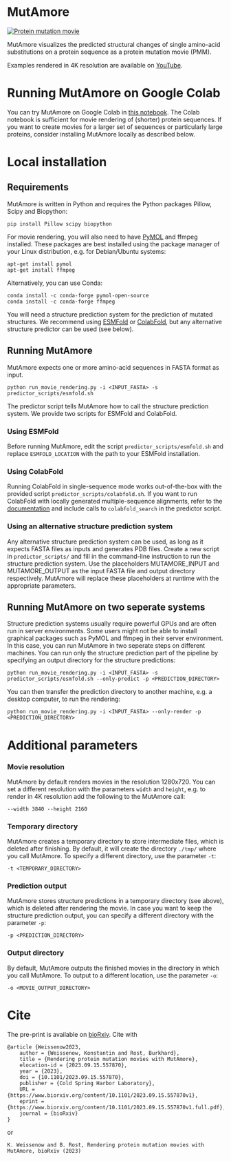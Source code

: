 # MutAmore

[![Protein mutation movie](http://img.youtube.com/vi/1XgiFXg-Xrs/0.jpg)](http://www.youtube.com/watch?v=1XgiFXg-Xrs "Protein mutation movie")

MutAmore visualizes the predicted structural changes of single amino-acid substitutions on a protein sequence as a protein mutation movie (PMM).

Examples rendered in 4K resolution are available on [YouTube](https://www.youtube.com/watch?v=1XgiFXg-Xrs&list=PL0QUUE_zWBuJ6Y5NWtDoY93FUweUUGVuf).

# Running MutAmore on Google Colab
You can try MutAmore on Google Colab in [this notebook](https://colab.research.google.com/drive/1tOzIw2JLnj_jWOHcGQ-kpbSw790O_5OY?usp=sharing).
The Colab notebook is sufficient for movie rendering of (shorter) protein sequences. If you want to create movies for a larger set of sequences or particularly large proteins, consider installing MutAmore locally as described below.

# Local installation
## Requirements

MutAmore is written in Python and requires the Python packages Pillow, Scipy and Biopython:
```
pip install Pillow scipy biopython
```
For movie rendering, you will also need to have [PyMOL](https://pymol.org/2/) and ffmpeg installed. These packages are best installed using the package manager of your Linux distribution, e.g. for Debian/Ubuntu systems:
```
apt-get install pymol
apt-get install ffmpeg
```
Alternatively, you can use Conda:
```
conda install -c conda-forge pymol-open-source
conda install -c conda-forge ffmpeg
```

You will need a structure prediction system for the prediction of mutated structures. We recommend using [ESMFold](https://github.com/facebookresearch/esm) or [ColabFold](https://github.com/sokrypton/ColabFold), but any alternative structure predictor can be used (see below).

## Running MutAmore

MutAmore expects one or more amino-acid sequences in FASTA format as input.

```
python run_movie_rendering.py -i <INPUT_FASTA> -s predictor_scripts/esmfold.sh
```

The predictor script tells MutAmore how to call the structure prediction system. We provide two scripts for ESMFold and ColabFold.

### Using ESMFold

Before running MutAmore, edit the script `predictor_scripts/esmfold.sh` and replace `ESMFOLD_LOCATION` with the path to your ESMFold installation.

### Using ColabFold

Running ColabFold in single-sequence mode works out-of-the-box with the provided script `predictor_scripts/colabfold.sh`. If you want to run ColabFold with locally generated multiple-sequence alignments, refer to the [documentation](https://github.com/sokrypton/ColabFold#generating-msas-for-large-scale-structurecomplex-predictions) and include calls to `colabfold_search` in the predictor script.

### Using an alternative structure prediction system

Any alternative structure prediction system can be used, as long as it expects FASTA files as inputs and generates PDB files.
Create a new script in `predictor_scripts/` and fill in the command-line instruction to run the structure prediction system. Use the placeholders MUTAMORE_INPUT and MUTAMORE_OUTPUT as the input FASTA file and output directory respectively. MutAmore will replace these placeholders at runtime with the appropriate parameters.

## Running MutAmore on two seperate systems

Structure prediction systems usually require powerful GPUs and are often run in server environments. Some users might not be able to install graphical packages such as PyMOL and ffmpeg in their server environment. In this case, you can run MutAmore in two seperate steps on different machines.
You can run only the structure prediction part of the pipeline by specifying an output directory for the structure predictions:
```
python run_movie_rendering.py -i <INPUT_FASTA> -s predictor_scripts/esmfold.sh --only-predict -p <PREDICTION_DIRECTORY>
```

You can then transfer the prediction directory to another machine, e.g. a desktop computer, to run the rendering:
```
python run_movie_rendering.py -i <INPUT_FASTA> --only-render -p <PREDICTION_DIRECTORY>
```

# Additional parameters
### Movie resolution
MutAmore by default renders movies in the resolution 1280x720. You can set a different resolution with the parameters `width` and `height`, e.g. to render in 4K resolution add the following to the MutAmore call:
```
--width 3840 --height 2160
```

### Temporary directory
MutAmore creates a temporary directory to store intermediate files, which is deleted after finishing. By default, it will create the directory `./tmp/` where you call MutAmore. To specify a different directory, use the parameter `-t`:
```
-t <TEMPORARY_DIRECTORY>
```

### Prediction output
MutAmore stores structure predictions in a temporary directory (see above), which is deleted after rendering the movie. In case you want to keep the structure prediction output, you can specify a different directory with the parameter `-p`:
```
-p <PREDICTION_DIRECTORY>
```

### Output directory
By default, MutAmore outputs the finished movies in the directory in which you call MutAmore. To output to a different location, use the parameter `-o`:
```
-o <MOVIE_OUTPUT_DIRECTORY>
```

# Cite
The pre-print is available on [bioRxiv](https://biorxiv.org/cgi/content/short/2023.09.15.557870v1).
Cite with
```
@article {Weissenow2023,
	author = {Weissenow, Konstantin and Rost, Burkhard},
	title = {Rendering protein mutation movies with MutAmore},
	elocation-id = {2023.09.15.557870},
	year = {2023},
	doi = {10.1101/2023.09.15.557870},
	publisher = {Cold Spring Harbor Laboratory},
	URL = {https://www.biorxiv.org/content/10.1101/2023.09.15.557870v1},
	eprint = {https://www.biorxiv.org/content/10.1101/2023.09.15.557870v1.full.pdf},
	journal = {bioRxiv}
}
```
or
```
K. Weissenow and B. Rost, Rendering protein mutation movies with MutAmore, bioRxiv (2023)
```
